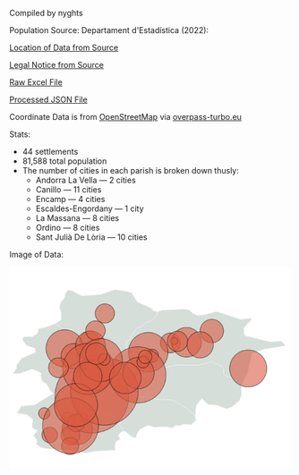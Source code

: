 Compiled by nyghts

Population Source: Departament d'Estadística (2022):

[Location of Data from Source](https://www.estadistica.ad/portal/apps/sites/#/estadistica-ca/pages/estadistiques-i-dades-detall?Idioma=ca&N2=605&N3=606&DV=1096&From=2022&To=2022&Var=Cap)

[Legal Notice from Source](https://www.estadistica.ad/portal/apps/sites/#/estadistica-en/pages/avis-legal)

[Raw Excel File](https://github.com/nyghts7/andorra/blob/main/POBLACI%C3%93_PER_POBLE1872024_205226.xlsx)

[Processed JSON File](https://github.com/nyghts7/andorra/blob/main/andorra.txt)

Coordinate Data is from [OpenStreetMap](https://www.openstreetmap.org/copyright) via [overpass-turbo.eu](https://github.com/tyrasd/overpass-turbo)

Stats:
+ 44 settlements
+ 81,588 total population
+ The number of cities in each parish is broken down thusly:
     - Andorra La Vella — 2 cities
     - Canillo — 11 cities
     - Encamp — 4 cities
     - Escaldes-Engordany — 1 city
     - La Massana — 8 cities
     - Ordino — 8 cities
     - Sant Julià De Lòria — 10 cities
 
Image of Data:

![Population distribution map of Andorra](https://github.com/nyghts7/andorra/blob/main/andorra.png)
